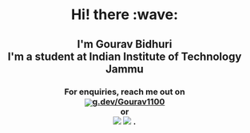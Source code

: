 <h1 align='center'> Hi! there :wave:</h1>
<h2>
  <p align='center'>
    I'm Gourav Bidhuri 
    <br>
    I'm a student at Indian Institute of Technology Jammu
  </p>
</h2>
<h3>  
  <p align='center'> For enquiries, reach me out on
    <br>
    <a href="https://g.dev/Gourav1100"><sub><img src="https://img.icons8.com/color/50/000000/developer--v2.png"/></sub>g.dev/Gourav1100</a> 
    <br> or
    <br>
      <a href="https://www.linkedin.com/in/gourav-bidhuri-643229214/"><img src="https://img.icons8.com/fluency/50/000000/linkedin.png"/></a>
      <a href="https:/https://twitter.com/GouravBidhuri1"><img src="https://img.icons8.com/color/50/000000/twitter--v2.png"/></a> .
  </p>
</h3>

